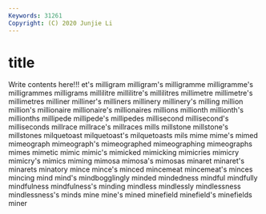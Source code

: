 ```yaml
---
Keywords: 31261
Copyright: (C) 2020 Junjie Li
---
```


# title

Write contents here!!!
et's
milligram 
milligram's 
milligramme 
milligramme's 
milligrammes 
milligrams 
millilitre 
millilitre's 
millilitres 
millimetre
millimetre's 
millimetres 
milliner 
milliner's 
milliners 
millinery 
millinery's 
milling 
million 
million's
millionaire 
millionaire's 
millionaires 
millions 
millionth 
millionth's 
millionths 
millipede 
millipede's 
millipedes
millisecond 
millisecond's 
milliseconds 
millrace 
millrace's 
millraces 
mills 
millstone 
millstone's 
millstones
milquetoast 
milquetoast's 
milquetoasts 
mils 
mime 
mime's 
mimed 
mimeograph 
mimeograph's 
mimeographed
mimeographing 
mimeographs 
mimes 
mimetic 
mimic 
mimic's 
mimicked 
mimicking 
mimicries 
mimicry
mimicry's 
mimics 
miming 
mimosa 
mimosa's 
mimosas 
minaret 
minaret's 
minarets 
minatory
mince 
mince's 
minced 
mincemeat 
mincemeat's 
minces 
mincing 
mind 
mind's 
mindbogglingly
minded 
mindedness 
mindful 
mindfully 
mindfulness 
mindfulness's 
minding 
mindless 
mindlessly 
mindlessness
mindlessness's 
minds 
mine 
mine's 
mined 
minefield 
minefield's 
minefields 
miner 
